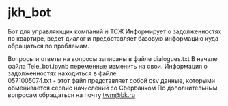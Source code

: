 # jkh_bot
Бот для управляющих компаний и ТСЖ
Информирует о задолженностях по квартире, 
ведет диалог и предоставляет базовую информацию куда обращаться по проблемам.

Вопросы и ответы на вопросы записаны в файле dialogues.txt
В начале файла Tele_bot.ipynb переменные изменить на свои.
Информация о задолженностях находиться в файле  
0571005074.txt  - этот файл представляет собой csv данные, 
которыми обменивается сервис начислений со Сбербанком
По дополнительным вопросам обращаться на почту twm@bk.ru

